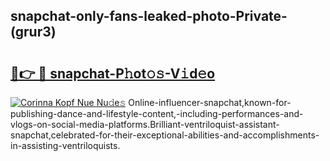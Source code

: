## snapchat-only-fans​-leaked-photo​-Private-(grur3)


# <h2><a href="https://mediaupload.pro?title=snapchat&ref=git">🔗👉 🔴 snapchat-P𝚑ot𝚘𝚜-V𝚒d𝚎o</a></h2>

[![Corinna Kopf Nue Nu𝚍e𝚜](https://i.imgur.com/0qMVB7G.gif)](https://mediaupload.pro?title=snapchat&ref=git)
Online-influencer-snapchat,known-for-publishing-dance-and-lifestyle-content,-including-performances-and-vlogs-on-social-media-platforms.Brilliant-ventriloquist-assistant-snapchat,celebrated-for-their-exceptional-abilities-and-accomplishments-in-assisting-ventriloquists.  